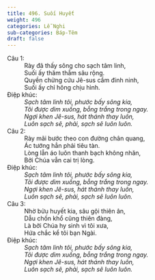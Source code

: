 ```yaml
---
title: 496. Suối Huyết
weight: 496
categories: Lễ Nghi
sub-categories: Báp-Têm
draft: false
---
```

<dl><dt>Câu 1:</dt><dd data-verse="1">Rày đã thấy sông cho sạch tâm linh, <br/>Suối ấy thăm thẳm sâu rộng. <br/>Quyền chửng cứu Jê-sus cầm đinh ninh, <br/>Suối ấy chỉ hông chịu hình. </dd><dt>Điệp khúc:</dt><dd data-chorus="1"><em>Sạch tâm linh tôi, phước bấy sông kia, <br/>Tôi được dìm xuống, bỗng trắng trong ngay. <br/>Ngợi khen Jê-sus, hát thánh thay luôn, <br/>Luôn sạch sẽ, phải, sạch sẽ luôn luôn. </em></dd><dt>Câu 2:</dt><dd data-verse="2">Rày mãi bước theo con đường chân quang, <br/>Ác tướng hẳn phải tiêu tàn. <br/>Lòng lẫn áo luôn thanh bạch không nhăn, <br/>Bởi Chúa vẫn cai trị lòng. </dd><dt>Điệp khúc:</dt><dd data-chorus="1"><em>Sạch tâm linh tôi, phước bấy sông kia, <br/>Tôi được dìm xuống, bỗng trắng trong ngay. <br/>Ngợi khen Jê-sus, hát thánh thay luôn, <br/>Luôn sạch sẽ, phải, sạch sẽ luôn luôn. </em></dd><dt>Câu 3:</dt><dd data-verse="3">Nhờ bửu huyết kia, sâu gội thiên ân, <br/>Dẫu chốn khổ cũng thiên đàng, <br/>Là bởi Chúa hy sinh vì tôi xưa, <br/>Hứa chắc kể tôi bạn Ngài. </dd><dt>Điệp khúc:</dt><dd data-chorus="1"><em>Sạch tâm linh tôi, phước bấy sông kia, <br/>Tôi được dìm xuống, bỗng trắng trong ngay. <br/>Ngợi khen Jê-sus, hát thánh thay luôn, <br/>Luôn sạch sẽ, phải, sạch sẽ luôn luôn. </em></dd></dl>
